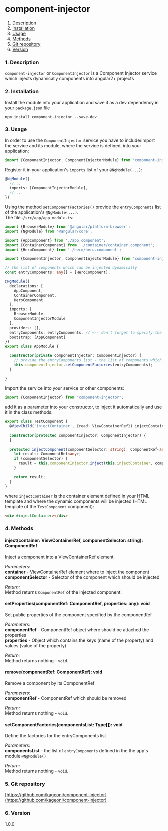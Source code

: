component-injector
=====
1. [Description](#description)
2. [Installation](#installation)
3. [Usage](#usage)
4. [Methods](#methods)
5. [Git repository](#git)
6. [Version](#version)

### <a name="description"></a>1. Description
`component-injector` or `ComponentInjector` is a Component Injector service which injects dynamically components into angular2+ projects
  
### <a name="installation"></a>2. Installation
Install the module into your application and save it as a dev 
dependency in your `package.json` file  
```
npm install component-injector --save-dev
```

### <a name="usage"></a>3. Usage
In order to use the `ComponentInjector` service you have to include/import 
the service and its module, where the service is defined, into your application:

```typescript
import {ComponentInjector, ComponentInjectorModule} from 'component-injector';
```

Register it in your application's `imports` list of your `@NgModule(...)`:
```typescript
@NgModule({
  //...
  imports: [ComponentInjectorModule],
  //...
})
```

Using the method `setComponentFactories()` provide the `entryComponents` list of the application's `@NgModule(...)`.  
The file .`/src/app/app.module.ts`:
```typescript
import {BrowserModule} from '@angular/platform-browser';
import {NgModule} from '@angular/core';

import {AppComponent} from './app.component';
import {ContainerComponent} from './container/container.component';
import {HeroComponent} from './hero/hero.component';

import {ComponentInjector, ComponentInjectorModule} from 'component-injector';

// the list of components which can be injected dynamically
const entryComponents: any[] = [HeroComponent];

@NgModule({
  declarations: [
    AppComponent,
    ContainerComponent,
    HeroComponent
  ],
  imports: [
    BrowserModule,
    ComponentInjectorModule
  ],
  providers: [],
  entryComponents: entryComponents, // <-- don't forget to specify the list in here as well !!!
  bootstrap: [AppComponent]
})
export class AppModule {

  constructor(private componentInjector: ComponentInjector) {
    // provide the entryComponents list - the list of components which can be injected dynamically
    this.componentInjector.setComponentFactories(entryComponents);
  }
  
}
```

Import the service into your service or other components:
```typescript
import {ComponentInjector} from "component-injector";
```

add it as a parameter into your constructor, to inject it automatically 
and use it in the class methods:
```typescript
export class TestComponent {
  @ViewChild('injectContainer', {read: ViewContainerRef}) injectContainer: ViewContainerRef;
  
  constructor(protected componentInjector: ComponentInjector) {
  }
  
  protected injectComponent(componentSelector: string): ComponentRef<any> {
    let result: ComponentRef<any>;
    if (componentSelector) {
      result = this.componentInjector.inject(this.injectContainer, componentSelector);
    }

    return result;
  }
}
```
where `injectContainer` is the container element defined in your HTML template 
and where the dynamic components will be injected (HTML template of the `TestComponent` component):
```html
<div #injectContainer></div>
```
  
  
### <a name="methods"></a>4. Methods
  
#### inject(container: ViewContainerRef, componentSelector: string): ComponentRef<any>
Inject a component into a ViewContainerRef element  
  
*Parameters:*  
**container** - ViewContainerRef element where to inject the component  
**componentSelector** - Selector of the component which should be injected  
  
*Return:*  
Method returns `ComponentRef` of the injected component.  
  
  
#### setProperties(componentRef: ComponentRef<any>, properties: any): void  
Set public properties of the component specified by the componentRef  
  
*Parameters:*  
**componentRef** - ComponentRef object where should be attached the properties  
**properties** - Object which contains the keys (name of the property) and 
values (value of the property)  
  
*Return:*  
Method returns nothing - `void`.  
  
  
#### remove(componentRef: ComponentRef<any>): void  
Remove a component by its ComponentRef  
  
*Parameters:*  
**componentRef** - ComponentRef which should be removed  
  
*Return:*  
Method returns nothing - `void`.  

#### setComponentFactories(componentsList: Type<Component>[]): void  
Define the factories for the entryComponents list 
  
*Parameters:*  
**componentsList** - the list of `entryComponents` defined in the 
the app's module `@NgModule()`
  
*Return:*  
Method returns nothing - `void`. 
  
  
### <a name="git"></a>5. Git repository
[https://github.com/kageoni/component-injector](https://github.com/kageoni/component-injector)

### <a name="version"></a>6. Version
1.0.0